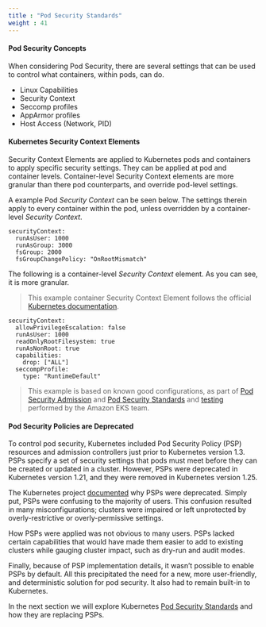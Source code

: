 ```yaml
---
title : "Pod Security Standards"
weight : 41
---
```


#### Pod Security Concepts

When considering Pod Security, there are several settings that can be used to control what containers, within pods, can do.
- Linux Capabilities
- Security Context
- Seccomp profiles
- AppArmor profiles
- Host Access (Network, PID)

#### Kubernetes Security Context Elements

Security Context Elements are applied to Kubernetes pods and containers to apply specific security settings. They can be applied at pod and container levels. Container-level Security Context elements are more granular than there pod counterparts, and override pod-level settings.

A example Pod *Security Context* can be seen below. The settings therein apply to every container within the pod, unless overridden by a container-level *Security Context*.

```
securityContext:
  runAsUser: 1000
  runAsGroup: 3000
  fsGroup: 2000
  fsGroupChangePolicy: "OnRootMismatch"
```

The following is a container-level *Security Context* element. As you can see, it is more granular.

> This example container Security Context Element follows the official [Kubernetes documentation](https://kubernetes.io/docs/tasks/configure-pod-container/security-context/#set-the-security-context-for-a-container).

```
securityContext:  
  allowPrivilegeEscalation: false  
  runAsUser: 1000  
  readOnlyRootFilesystem: true
  runAsNonRoot: true
  capabilities:
    drop: ["ALL"]  
  seccompProfile:
    type: "RuntimeDefault"
```

> This example is based on known good configurations, as part of [Pod Security Admission](https://kubernetes.io/docs/concepts/security/pod-security-admission/) and [Pod Security Standards](https://kubernetes.io/docs/concepts/security/pod-security-standards/) and [testing](https://github.com/aws-samples/k8s-psa-pss-testing#testing-setup-and-execution) performed by the Amazon EKS team.


#### Pod Security Policies are Deprecated

To control pod security, Kubernetes included Pod Security Policy (PSP) resources and admission controllers just prior to Kubernetes version 1.3. PSPs specify a set of security settings that pods must meet before they can be created or updated in a cluster. However, PSPs were deprecated in Kubernetes version 1.21, and they were removed in Kubernetes version 1.25.

The Kubernetes project [documented](https://kubernetes.io/blog/2021/04/06/podsecuritypolicy-deprecation-past-present-and-future/) why PSPs were deprecated. Simply put, PSPs were confusing to the majority of users. This confusion resulted in many misconfigurations; clusters were impaired or left unprotected by overly-restrictive or overly-permissive settings. 

How PSPs were applied was not obvious to many users. PSPs lacked certain capabilities that would have made them easier to add to existing clusters while gauging cluster impact, such as dry-run and audit modes. 

Finally, because of PSP implementation details, it wasn’t possible to enable PSPs by default. All this precipitated the need for a new, more user-friendly, and deterministic solution for pod security. It also had to remain built-in to Kubernetes.

In the next section we will explore Kubernetes [Pod Security Standards](https://kubernetes.io/docs/concepts/security/pod-security-standards/) and how they are replacing PSPs.

